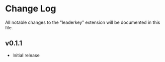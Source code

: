 # Change Log

All notable changes to the "leaderkey" extension will be documented in this file.

## v0.1.1
- Initial release
